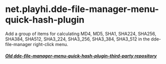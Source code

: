 # net.playhi.dde-file-manager-menu-quick-hash-plugin

Add a group of items for calculating MD4, MD5, SHA1, SHA224, SHA256, SHA384, SHA512, SHA3_224, SHA3_256, SHA3_384, SHA3_512 in the dde-file-manager right-click menu.

###### ___[Old dde-file-manager-menu-quick-hash-plugin-third-party repository](https://github.com/Playhi/dde-file-manager-menu-quick-hash-plugin-third-party)___
